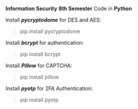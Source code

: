 **Information Security**
**8th Semester** 
Code in **Python**


Install **_pycryptodome_** for DES and AES:


>  pip install pycryptodome

Install **_bcrypt_** for authentication:


>  pip install bcrypt


Install **_Pillow_** for CAPTCHA:


>  pip install pillow


Install **_pyotp_** for 2FA Authentication:


>  pip install pyotp
